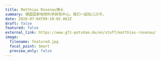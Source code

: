 ```yaml
---
title: Matthias Rosenau博士
summary: 德国国家地球科学研究中心。我们一起玩儿沙子。
date: 2020-07-04T09:10:02.063Z
draft: false
featured: false
external_link: https://www.gfz-potsdam.de/en/staff/matthias-rosenau/
image:
  filename: featured.jpg
  focal_point: Smart
  preview_only: false
---
```

